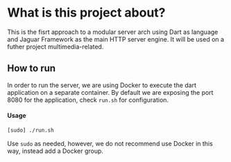 # What is this project about?
This is the fisrt approach to a modular server arch using Dart as language and Jaguar Framework as the main HTTP server engine. It will be used on a futher project multimedia-related.

## How to run 

In order to run the server, we are using Docker to execute the dart application on a separate container. By default we are exposing the port 8080 for the application, check `run.sh` for configuration. 

#### Usage 

```bash
[sudo] ./run.sh
```
Use `sudo` as needed, however, we do not recommend use Docker in this way, instead add a Docker group.